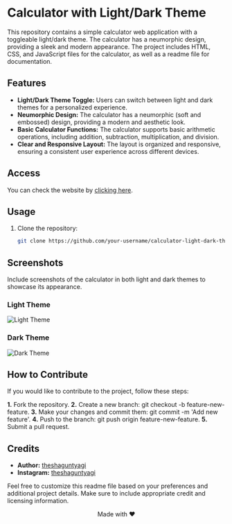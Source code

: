 # Calculator with Light/Dark Theme

This repository contains a simple calculator web application with a toggleable light/dark theme. The calculator has a neumorphic design, providing a sleek and modern appearance. The project includes HTML, CSS, and JavaScript files for the calculator, as well as a readme file for documentation.

## Features

- **Light/Dark Theme Toggle:** Users can switch between light and dark themes for a personalized experience.
- **Neumorphic Design:** The calculator has a neumorphic (soft and embossed) design, providing a modern and aesthetic look.
- **Basic Calculator Functions:** The calculator supports basic arithmetic operations, including addition, subtraction, multiplication, and division.
- **Clear and Responsive Layout:** The layout is organized and responsive, ensuring a consistent user experience across different devices.

## Access

You can check the website by [clicking here](https://theshaguntyagi.github.io/Calculator).

## Usage

1. Clone the repository:

   ```bash
   git clone https://github.com/your-username/calculator-light-dark-theme.git

## Screenshots

Include screenshots of the calculator in both light and dark themes to showcase its appearance.

### Light Theme
![Light Theme](./lighttheme.png)

### Dark Theme
![Dark Theme](./darktheme.png)

## How to Contribute

If you would like to contribute to the project, follow these steps:

**1.** Fork the repository.
**2.** Create a new branch: git checkout -b feature-new-feature.
**3.** Make your changes and commit them: git commit -m 'Add new feature'.
**4.** Push to the branch: git push origin feature-new-feature.
**5.** Submit a pull request.

## Credits

- **Author:** [theshaguntyagi](https://github.com/theshaguntyagi)
- **Instagram:** [theshaguntyagi](https://www.instagram.com/theshaguntyagi/)


Feel free to customize this readme file based on your preferences and additional project details. Make sure to include appropriate credit and licensing information.

<div align="center">Made with ❤️</div>
